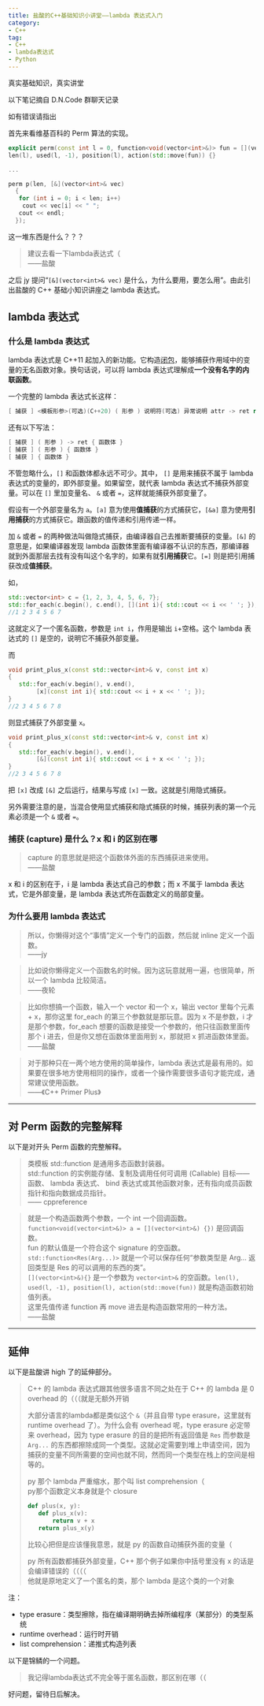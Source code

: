 ```yaml
---
title: 盐酸的C++基础知识小讲堂——lambda 表达式入门
category: 
- C++
tag: 
- C++
- lambda表达式
- Python
---
```

真实基础知识，真实讲堂

以下笔记摘自 D.N.Code 群聊天记录

如有错误请指出

<!-- more -->

首先来看维基百科的 Perm 算法的实现。

```C++
explicit perm(const int l = 0, function<void(vector<int>&)> fun = [](vector<int>&) {}) : 
len(l), used(l, -1), position(l), action(std::move(fun)) {}

...

perm p(len, [&](vector<int>& vec)
  {
   for (int i = 0; i < len; i++)
    cout << vec[i] << " ";
   cout << endl;
  });
```

这一堆东西是什么？？？

> 建议去看一下lambda表达式（  
——盐酸

之后 jy 提问“`[&](vector<int>& vec)` 是什么，为什么要用，要怎么用”。由此引出盐酸的 C++ 基础小知识讲座之 lambda 表达式。

## lambda 表达式

### 什么是 lambda 表达式

lambda 表达式是 C++11 起加入的新功能。它构造[闭包](https://zh.wikipedia.org/wiki/%E9%97%AD%E5%8C%85_(%E8%AE%A1%E7%AE%97%E6%9C%BA%E7%A7%91%E5%AD%A6))，能够捕获作用域中的变量的无名函数对象。换句话说，可以将 lambda 表达式理解成**一个没有名字的内联函数**。

一个完整的 lambda 表达式长这样：

```C++
[ 捕获 ] <模板形参>(可选)(C++20) ( 形参 ) 说明符(可选) 异常说明 attr -> ret requires(可选)(C++20) { 函数体 }
```

还有以下写法：

```C++
[ 捕获 ] ( 形参 ) -> ret { 函数体 }
[ 捕获 ] ( 形参 ) { 函数体 }
[ 捕获 ] { 函数体 }
```

不管忽略什么，`[]` 和函数体都永远不可少。其中， `[]` 是用来捕获不属于 lambda 表达式的变量的，即外部变量。如果留空，就代表 lambda 表达式不捕获外部变量。可以在 `[]` 里加变量名、 `&` 或者 `=`，这样就能捕获外部变量了。

假设有一个外部变量名为 `a`。`[a]` 意为使用**值捕获**的方式捕获它，`[&a]` 意为使用**引用捕获**的方式捕获它。跟函数的值传递和引用传递一样。

加 `&` 或者 `=` 的两种做法叫做隐式捕获，由编译器自己去推断要捕获的变量。`[&]` 的意思是，如果编译器发现 lambda 函数体里面有编译器不认识的东西，那编译器就到外面那层去找有没有叫这个名字的，如果有就**引用捕获**它。`[=]` 则是把引用捕获改成**值捕获**。

如，

```C++
std::vector<int> c = {1, 2, 3, 4, 5, 6, 7};
std::for_each(c.begin(), c.end(), [](int i){ std::cout << i << ' '; });
//1 2 3 4 5 6 7 
```

这就定义了一个匿名函数，参数是 `int i`，作用是输出 `i`+空格。这个 lambda 表达式的 `[]` 是空的，说明它不捕获外部变量。

而

```C++
void print_plus_x(const std::vector<int>& v, const int x)
{
   std::for_each(v.begin(), v.end(),
        [x](const int i){ std::cout << i + x << ' '; });
}
//2 3 4 5 6 7 8 
```

则显式捕获了外部变量 `x`。

```C++
void print_plus_x(const std::vector<int>& v, const int x)
{
   std::for_each(v.begin(), v.end(),
        [&](const int i){ std::cout << i + x << ' '; });
}
//2 3 4 5 6 7 8 
```

把 `[x]` 改成 `[&]` 之后运行，结果与写成 `[x]` 一致。这就是引用隐式捕获。

另外需要注意的是，当混合使用显式捕获和隐式捕获的时候，捕获列表的第一个元素必须是一个 `&` 或者 `=`。

### 捕获 (capture) 是什么？x 和 i 的区别在哪

> capture 的意思就是把这个函数体外面的东西捕获进来使用。  
> ——盐酸

x 和 i 的区别在于，i 是 lambda 表达式自己的参数；而 x 不属于 lambda 表达式，它是外部变量，是 lambda 表达式所在函数定义的局部变量。

### 为什么要用 lambda 表达式

> 所以，你懒得对这个“事情”定义一个专门的函数，然后就 inline 定义一个函数。  
> ——jy

> 比如说你懒得定义一个函数名的时候。因为这玩意就用一遍，也很简单，所以一个 lambda 比较简洁。  
> ——夜轮

> 比如你想搞一个函数，输入一个 vector 和一个 x，输出 vector 里每个元素 + x，那你这里 for_each 的第三个参数就是那玩意。因为 x 不是参数，i 才是那个参数，for_each 想要的函数是接受一个参数的，他只往函数里面传那个 i 进去，但是你又想在函数体里面用到 x，那就把 x 抓进函数体里面。  
>——盐酸

> 对于那种只在一两个地方使用的简单操作，lambda 表达式是最有用的。如果要在很多地方使用相同的操作，或者一个操作需要很多语句才能完成，通常建议使用函数。  
> ——《C++ Primer Plus》

---

## 对 Perm 函数的完整解释

以下是对开头 Perm 函数的完整解释。

> 类模板 std::function 是通用多态函数封装器。  
std::function 的实例能存储、复制及调用任何可调用 (Callable) 目标——函数、 lambda 表达式、 bind 表达式或其他函数对象，还有指向成员函数指针和指向数据成员指针。  
—— cppreference

> 就是一个构造函数两个参数，一个 int 一个回调函数。  
`function<void(vector<int>&)> a = [](vector<int>&) {})` 是回调函数。  
fun 的默认值是一个符合这个 signature 的空函数。  
`std::function<Res(Arg...)>` 就是一个可以保存任何“参数类型是 Arg... 返回类型是 Res 的可以调用的东西的类”。  
`[](vector<int>&){}` 是一个参数为 `vector<int>&` 的空函数。`len(l), used(l, -1), position(l), action(std::move(fun))` 就是构造函数初始值列表。  
这里先值传递 function 再 move 进去是构造函数常用的一种方法。  
——盐酸

---

## 延伸

以下是盐酸讲 high 了的延伸部分。

> C++ 的 lambda 表达式跟其他很多语言不同之处在于 C++ 的 lambda 是 0 overhead 的（（（就是无额外开销
>
> 大部分语言的lambda都是类似这个 `&`（并且自带 type erasure，这里就有 runtime overhead 了）。为什么会有 overhead 呢，type erasure 必定带来 overhead，因为 type erasure 的目的是把所有返回值是 `Res` 而参数是 `Arg...` 的东西都擦除成同一个类型。这就必定需要到堆上申请空间，因为捕获的变量不同所需要的空间也就不同，然而同一个类型在栈上的空间是相等的。  
>
> py 那个 lambda 严重缩水，那个叫 list comprehension（  
> py那个函数定义本身就是个 closure
>
> ```Python
> def plus(x, y):
>    def plus_x(v):
>        return v + x
>    return plus_x(y)
> ```
>
> 比较心把但是应该懂我意思，就是 py 的函数自动捕获外面的变量（
>
> py 所有函数都捕获外部变量，C++ 那个例子如果你中括号里没有 x 的话是会编译错误的（（（（  
> 他就是原地定义了一个匿名的类，那个 lambda 是这个类的一个对象

注：

- type erasure：类型擦除，指在编译期明确去掉所编程序（某部分）的类型系统
- runtime overhead：运行时开销
- list comprehension：递推式构造列表

以下是锦鳞的一个问题。

> 我记得lambda表达式不完全等于匿名函数，那区别在哪（（

好问题，留待日后解决。
